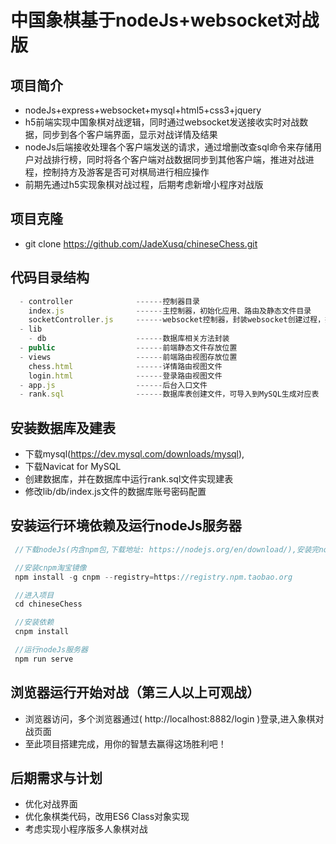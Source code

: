 # 中国象棋基于nodeJs+websocket对战版

## 项目简介
 - nodeJs+express+websocket+mysql+html5+css3+jquery
 - h5前端实现中国象棋对战逻辑，同时通过websocket发送接收实时对战数据，同步到各个客户端界面，显示对战详情及结果
 - nodeJs后端接收处理各个客户端发送的请求，通过增删改查sql命令来存储用户对战排行榜，同时将各个客户端对战数据同步到其他客户端，推进对战进程，控制持方及游客是否可对棋局进行相应操作
 - 前期先通过h5实现象棋对战过程，后期考虑新增小程序对战版

## 项目克隆
 - git clone https://github.com/JadeXusq/chineseChess.git

## 代码目录结构
```javascript
  - controller              ------控制器目录
    index.js                ------主控制器，初始化应用、路由及静态文件目录
    socketController.js     ------websocket控制器，封装websocket创建过程，抛出初始化websocket事件回调方法
  - lib
    - db                    ------数据库相关方法封装
  - public                  ------前端静态文件存放位置
  - views                   ------前端路由视图存放位置
    chess.html              ------详情路由视图文件
    login.html              ------登录路由视图文件
  - app.js                  ------后台入口文件
  - rank.sql                ------数据库表创建文件，可导入到MySQL生成对应表
 ```

## 安装数据库及建表
 - 下载mysql(https://dev.mysql.com/downloads/mysql),
 - 下载Navicat for MySQL
 - 创建数据库，并在数据库中运行rank.sql文件实现建表
 - 修改lib/db/index.js文件的数据库账号密码配置

## 安装运行环境依赖及运行nodeJs服务器
```javascript
 //下载nodeJs(内含npm包,下载地址: https://nodejs.org/en/download/),安装完node -v,npm -v测试是否安装成功及查看版本号，具体这边不在赘述

 //安装cnpm淘宝镜像
 npm install -g cnpm --registry=https://registry.npm.taobao.org

 //进入项目
 cd chineseChess

 //安装依赖
 cnpm install

 //运行nodeJs服务器
 npm run serve
 ```

## 浏览器运行开始对战（第三人以上可观战）
 - 浏览器访问，多个浏览器通过( http://localhost:8882/login )登录,进入象棋对战页面
 - 至此项目搭建完成，用你的智慧去赢得这场胜利吧！

## 后期需求与计划
 - 优化对战界面
 - 优化象棋类代码，改用ES6 Class对象实现
 - 考虑实现小程序版多人象棋对战
